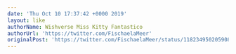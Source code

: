 ```yaml
---
date: 'Thu Oct 10 17:37:42 +0000 2019'
layout: like
authorName: Wishverse Miss Kitty Fantastico
authorUrl: 'https://twitter.com/FischaelaMeer'
originalPost: 'https://twitter.com/FischaelaMeer/status/1182349502059089920'
---
```

